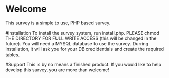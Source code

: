 # Welcome
This survey is a simple to use, PHP based survey. 

#Installation
To install the survey system, run install.php. PLEASE chmod THE DIRECTORY FOR FULL WRITE ACCESS (this will be changed in the future). You will need a MYSQL database to use the survey. Durring installation, it will ask you for your DB credidentials and create the required tables.

#Support
This is by no means a finished product. If you would like to help develop this survey, you are more than welcome!

